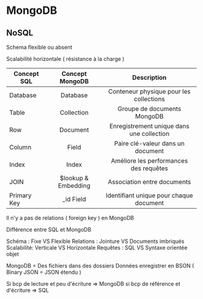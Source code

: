 # MongoDB
## NoSQL

Schema flexible ou absent

Scalabilité horizontale ( résistance à la charge )

|   Concept SQL   |   Concept MongoDB |  Description |
|---    |:-:    |:-:    |
|   Database   |   Database   |   Conteneur physique pour les collections |
|   Table   |   Collection  |  Groupe de documents MongoDB |
|   Row   |   Document   |   Enregistrement unique dans une collection |
|   Column   |   Field   |   Paire clé-valeur dans un document |
|   Index   |   Index   |   Améliore les performances des requêtes |
|   JOIN   |   $lookup & Embedding   |   Association entre documents |
|   Primary Key   |   _id Field   |   Identifiant unique pour chaque document |

Il n'y a pas de relations ( foreign key ) en MongoDB

Différence entre SQL et MongoDB

Schéma : Fixe VS Flexible
Relations : Jointure VS Documents imbriqués
Scalabilité: Verticale VS Horizontale
Requêtes : SQL VS Syntaxe orientée objet

MongoDB = Des fichiers dans des dossiers
Données enregistrer en BSON ( Binary JSON = JSON étendu )

Si bcp de lecture et peu d'écriture => MongoDB
si bcp de référence et d'écriture => SQL
